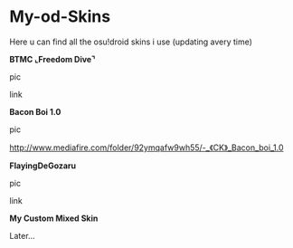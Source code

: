 # My-od-Skins
Here u can find all the osu!droid skins i use (updating avery time)

**BTMC ⌞Freedom Dive⌝**

pic

link


**Bacon Boi 1.0**

pic

http://www.mediafire.com/folder/92ymqafw9wh55/-_《CK》_Bacon_boi_1.0


**FlayingDeGozaru**

pic

link


**My Custom Mixed Skin**

Later...
